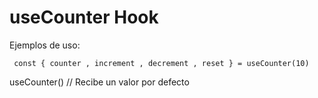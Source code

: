 # useCounter Hook

Ejemplos de uso:
```
 const { counter , increment , decrement , reset } = useCounter(10)
```

useCounter() // Recibe un valor por defecto
